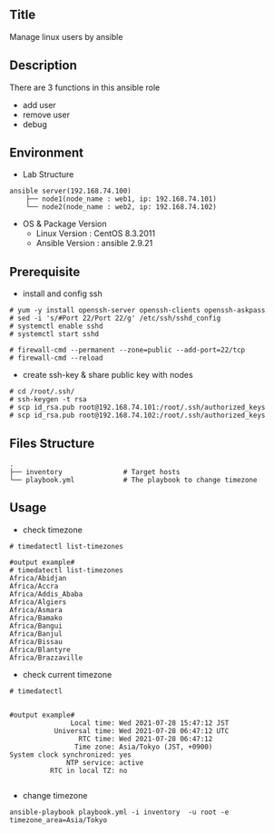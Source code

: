 ## Title
Manage linux users by ansible


## Description
There are 3 functions in this ansible role
- add user
- remove user
- debug


## Environment
- Lab Structure
```
ansible server(192.168.74.100)               
    ├── node1(node_name : web1, ip: 192.168.74.101)
    └── node2(node_name : web2, ip: 192.168.74.102)
```

- OS & Package Version
    - Linux Version : CentOS 8.3.2011
    - Ansible Version : ansible 2.9.21


## Prerequisite
- install and config ssh
```
# yum -y install openssh-server openssh-clients openssh-askpass
# sed -i 's/#Port 22/Port 22/g' /etc/ssh/sshd_config
# systemctl enable sshd
# systemctl start sshd

# firewall-cmd --permanent --zone=public --add-port=22/tcp
# firewall-cmd --reload
```

- create ssh-key & share public key with nodes
```
# cd /root/.ssh/
# ssh-keygen -t rsa
# scp id_rsa.pub root@192.168.74.101:/root/.ssh/authorized_keys
# scp id_rsa.pub root@192.168.74.102:/root/.ssh/authorized_keys
```


## Files Structure
```
.
├── inventory               # Target hosts
└── playbook.yml            # The playbook to change timezone
```

## Usage
- check timezone
```
# timedatectl list-timezones

#output example#
# timedatectl list-timezones
Africa/Abidjan
Africa/Accra
Africa/Addis_Ababa
Africa/Algiers
Africa/Asmara
Africa/Bamako
Africa/Bangui
Africa/Banjul
Africa/Bissau
Africa/Blantyre
Africa/Brazzaville

```

- check current timezone 
```
# timedatectl


#output example#
               Local time: Wed 2021-07-28 15:47:12 JST
           Universal time: Wed 2021-07-28 06:47:12 UTC
                 RTC time: Wed 2021-07-28 06:47:12
                Time zone: Asia/Tokyo (JST, +0900)
System clock synchronized: yes
              NTP service: active
          RTC in local TZ: no


```
 
- change timezone
```
ansible-playbook playbook.yml -i inventory  -u root -e timezone_area=Asia/Tokyo
```
